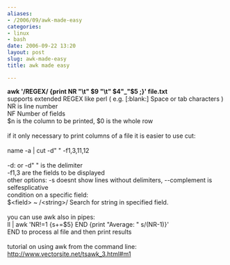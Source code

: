 ```yaml
---
aliases:
- /2006/09/awk-made-easy
categories:
- linux
- bash
date: 2006-09-22 13:20
layout: post
slug: awk-made-easy
title: awk made easy

---
```


<strong>
 awk '/REGEX/ {print NR "\t" $9 "\t" $4"_"$5 ;}' file.txt
</strong>
<br/>
supports extended REGEX like perl (       e.g. [:blank:]  Space or tab characters )
<br/>
NR is line number
<br/>
NF                Number of fields
<br/>
$n is the column to be printed, $0 is the whole row
<br/>
<br/>
if it only necessary to print columns of a file it is easier to use cut:
<br/>
<br/>
name -a | cut -d" " -f1,3,11,12
<br/>
<br/>
-d: or -d" " is the delimiter
<br/>
-f1,3 are the fields to be displayed
<br/>
other options: -s doesnt show lines without delimiters, --complement is selfesplicative
<br/>
condition on a specific field:
<br/>
$&lt;field&gt; ~ /&lt;string&gt;/   Search for string in specified field.
<br/>
<br/>
you can use awk also in pipes:
<br/>
ll | awk 'NR!=1 {s+=$5} END {print "Average: " s/(NR-1)}'
<br/>
END to process al file and then print results
<br/>
<br/>
tutorial on using awk from the command line:
<br/>
<a href="http://www.vectorsite.net/tsawk_3.html#m1" target="_blank" title="awk tutorial">
 http://www.vectorsite.net/tsawk_3.html#m1
</a>

